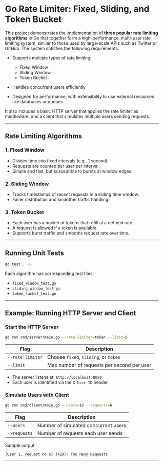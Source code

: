 # Go Rate Limiter: Fixed, Sliding, and Token Bucket

This project demonstrates the implementation of **three popular rate limiting algorithms** in Go that together form a high-performance, multi-user rate limiting system, similar to those used by large-scale APIs such as Twitter or GitHub. The system satisfies the following requirements:

* Supports multiple types of rate limiting:

    * Fixed Window
    * Sliding Window
    * Token Bucket
* Handles concurrent users efficiently
* Designed for performance, with extensibility to use external resources like databases or queues

It also includes a basic HTTP server that applies the rate limiter as middleware, and a client that simulates multiple users sending requests.

---

## Rate Limiting Algorithms

### 1. Fixed Window

* Divides time into fixed intervals (e.g., 1 second).
* Requests are counted per user per interval.
* Simple and fast, but susceptible to bursts at window edges.

### 2. Sliding Window

* Tracks timestamps of recent requests in a sliding time window.
* Fairer distribution and smoother traffic handling.

### 3. Token Bucket

* Each user has a bucket of tokens that refill at a defined rate.
* A request is allowed if a token is available.
* Supports burst traffic and smooths request rate over time.

---

## Running Unit Tests

```bash
go test . -v
```

Each algorithm has corresponding test files:

* `fixed_window_test.go`
* `sliding_window_test.go`
* `token_bucket_test.go`

---

## Example: Running HTTP Server and Client

### Start the HTTP Server

```bash
go run cmd/server/main.go --rate-limiter=token --limit=5
```

| Flag             | Description                                |
| ---------------- | ------------------------------------------ |
| `--rate-limiter` | Choose `fixed`, `sliding`, or `token`      |
| `--limit`        | Max number of requests per second per user |

* The server listens at: `http://localhost:8080`
* Each user is identified via the `X-User-ID` header.

### Simulate Users with Client

```bash
go run cmd/client/main.go --users=10 --requests=6
```

| Flag         | Description                                     |
| ------------ | ----------------------------------------------- |
| `--users`    | Number of simulated concurrent users            |
| `--requests` | Number of requests each user sends              |


Sample output:

```
[User 1, request no 6] (429): Too Many Requests
```

---

